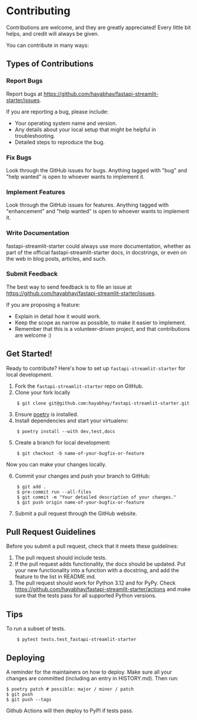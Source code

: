 # Contributing

Contributions are welcome, and they are greatly appreciated! Every little bit
helps, and credit will always be given.

You can contribute in many ways:

## Types of Contributions

### Report Bugs

Report bugs at https://github.com/hayabhay/fastapi-streamlit-starter/issues.

If you are reporting a bug, please include:

- Your operating system name and version.
- Any details about your local setup that might be helpful in troubleshooting.
- Detailed steps to reproduce the bug.

### Fix Bugs

Look through the GitHub issues for bugs. Anything tagged with "bug" and "help
wanted" is open to whoever wants to implement it.

### Implement Features

Look through the GitHub issues for features. Anything tagged with "enhancement"
and "help wanted" is open to whoever wants to implement it.

### Write Documentation

fastapi-streamlit-starter could always use more documentation, whether as part of the
official fastapi-streamlit-starter docs, in docstrings, or even on the web in blog posts,
articles, and such.

### Submit Feedback

The best way to send feedback is to file an issue at https://github.com/hayabhay/fastapi-streamlit-starter/issues.

If you are proposing a feature:

- Explain in detail how it would work.
- Keep the scope as narrow as possible, to make it easier to implement.
- Remember that this is a volunteer-driven project, and that contributions
  are welcome :)

## Get Started!

Ready to contribute? Here's how to set up `fastapi-streamlit-starter` for local development.

1. Fork the `fastapi-streamlit-starter` repo on GitHub.
2. Clone your fork locally

```
    $ git clone git@github.com:hayabhay/fastapi-streamlit-starter.git
```

3. Ensure [poetry](https://python-poetry.org/docs/) is installed.
4. Install dependencies and start your virtualenv:

```
    $ poetry install --with dev,test,docs
```

5. Create a branch for local development:

```
    $ git checkout -b name-of-your-bugfix-or-feature
```

Now you can make your changes locally.

6. Commit your changes and push your branch to GitHub:

```
    $ git add .
    $ pre-commit run --all-files
    $ git commit -m "Your detailed description of your changes."
    $ git push origin name-of-your-bugfix-or-feature
```

7. Submit a pull request through the GitHub website.

## Pull Request Guidelines

Before you submit a pull request, check that it meets these guidelines:

1. The pull request should include tests.
2. If the pull request adds functionality, the docs should be updated. Put
   your new functionality into a function with a docstring, and add the
   feature to the list in README.md.
3. The pull request should work for Python 3.12 and for PyPy. Check
   https://github.com/hayabhay/fastapi-streamlit-starter/actions
   and make sure that the tests pass for all supported Python versions.

## Tips

To run a subset of tests.

```
    $ pytest tests.test_fastapi-streamlit-starter
```

## Deploying

A reminder for the maintainers on how to deploy.
Make sure all your changes are committed (including an entry in HISTORY.md).
Then run:

```
$ poetry patch # possible: major / minor / patch
$ git push
$ git push --tags
```

Github Actions will then deploy to PyPI if tests pass.

